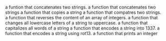 a funtion that concatenates two strings.
a function that concatenates two strings
a function that copies a string
a function that compatres two strings.
a function that reverses the content of an array of integers.
a function that changes all lowercase letters of a string to uppercase.
a function that capitalizes all words of a string
a function that encodes a string into 1337.
a function that encodes a string using rot13.
a function that prints an integer
